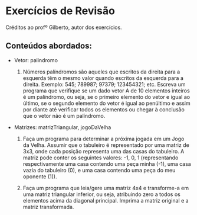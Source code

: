 # Exercícios de Revisão 

Créditos ao profº Gilberto, autor dos exercícios.

## Conteúdos abordados:

* Vetor: palindromo

    1. Números palíndromos são aqueles que escritos da direita para a esquerda têm o mesmo valor quando escritos da esquerda para a direita. Exemplo: 545; 789987; 97379; 123454321; etc. Escreva um programa que verifique se um dado vetor A de 10 elementos inteiros é um palíndromo, ou seja, se o primeiro elemento do vetor e igual ao último, se o segundo elemento do vetor é igual ao penúltimo e assim por diante até verificar todos os elementos ou chegar à conclusão que o vetor não é um palíndromo.

* Matrizes: matrizTriangular, jogoDaVelha

    1. Faça um programa para determinar a próxima jogada em um Jogo da Velha. Assumir que o tabuleiro é representado por uma matriz de 3x3, onde cada posição representa uma das casas do tabuleiro. A matriz pode conter os seguintes valores: -1, 0, 1 (representando respectivamente uma casa contendo uma peça minha (-1), uma casa vazia do tabuleiro (0), e uma casa contendo uma peça do meu oponente (1)).

    2. Faça um programa que leia/gere uma matriz 4x4 e transforme-a em uma matriz triangular inferior, ou seja, atribuindo zero a todos os elementos acima da diagonal principal. Imprima a matriz original e a matriz transformada.
